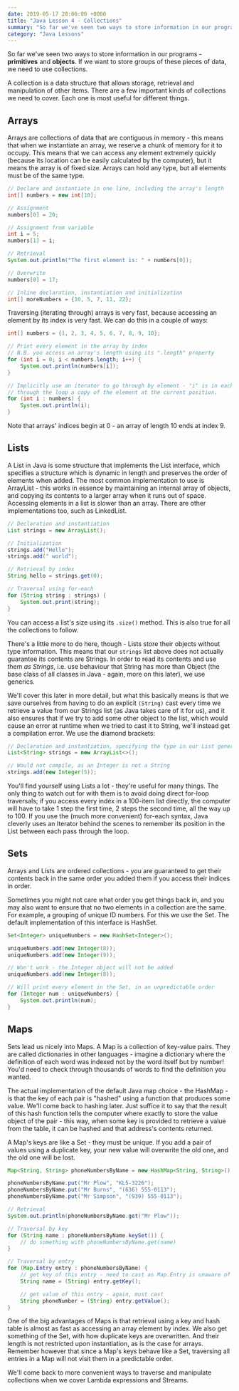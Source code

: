 ```yaml
---
date: 2019-05-17 20:00:00 +0000
title: "Java Lesson 4 - Collections"
summary: "So far we've seen two ways to store information in our programs - **primitives** and **objects**. If we want to store groups of these pieces of data, we need to use collections."
category: "Java Lessons"
---
```


So far we've seen two ways to store information in our programs - **primitives** and **objects**. If we want to store groups of these pieces of data, we need to use collections.

A collection is a data structure that allows storage, retrieval and manipulation of other items. There are a few important kinds of collections we need to cover. Each one is most useful for different things.

## Arrays

Arrays are collections of data that are contiguous in memory - this means that when we instantiate an array, we reserve a chunk of memory for it to occupy. This means that we can access any element extremely quickly (because its location can be easily calculated by the computer), but it means the array is of fixed size. Arrays can hold any type, but all elements must be of the same type.

```java
// Declare and instantiate in one line, including the array's length
int[] numbers = new int[10];

// Assignment
numbers[0] = 20;

// Assignment from variable
int i = 5;
numbers[1] = i;

// Retrieval
System.out.println("The first element is: " + numbers[0]);

// Overwrite
numbers[0] = 17;

// Inline declaration, instantiation and initialization
int[] moreNumbers = {10, 5, 7, 11, 22};
```

Traversing (iterating through) arrays is very fast, because accessing an element by its index is very fast. We can do this in a couple of ways:

```java
int[] numbers = {1, 2, 3, 4, 5, 6, 7, 8, 9, 10};

// Print every element in the array by index
// N.B. you access an array's length using its ".length" property
for (int i = 0; i < numbers.length; i++) {
    System.out.println(numbers[i]);
}

// Implicitly use an iterator to go through by element - "i" is in each pass
// through the loop a copy of the element at the current position.
for (int i : numbers) {
    System.out.println(i);
}
```

Note that arrays' indices begin at 0 - an array of length 10 ends at index 9.

## Lists

A List in Java is some structure that implements the List interface, which specifies a structure which is dynamic in length and preserves the order of elements when added. The most common implementation to use is ArrayList - this works in essence by maintaining an internal array of objects, and copying its contents to a larger array when it runs out of space. Accessing elements in a list is slower than an array. There are other implementations too, such as LinkedList.

```java
// Declaration and instantiation
List strings = new ArrayList();

// Initialization
strings.add("Hello");
strings.add(" world");

// Retrieval by index
String hello = strings.get(0);

// Traversal using for-each
for (String string : strings) {
    System.out.print(string);
}
```

You can access a list's size using its `.size()` method. This is also true for all the collections to follow.

There's a little more to do here, though - Lists store their objects without type information. This means that our `strings` list above does not actually guarantee its contents are Strings. In order to read its contents and use them _as Strings_, i.e. use behaviour that String has more than Object (the base class of all classes in Java - again, more on this later), we use generics.

We'll cover this later in more detail, but what this basically means is that we save ourselves from having to do an explicit `(String)` cast every time we retrieve a value from our Strings list (as Java takes care of it for us), and it also ensures that if we try to add some other object to the list, which would cause an error at runtime when we tried to cast it to String, we'll instead get a compilation error. We use the diamond brackets:

```java
// Declaration and instantiation, specifying the type in our List generic
List<String> strings = new ArrayList<>();

// Would not compile, as an Integer is not a String
strings.add(new Integer(5));
```

You'll find yourself using Lists a lot - they're useful for many things. The only thing to watch out for with them is to avoid doing direct for-loop traversals; if you access every index in a 100-item list directly, the computer will have to take 1 step the first time, 2 steps the second time, all the way up to 100. If you use the (much more convenient) for-each syntax, Java cleverly uses an Iterator behind the scenes to remember its position in the List between each pass through the loop.

## Sets

Arrays and Lists are ordered collections - you are guaranteed to get their contents back in the same order you added them if you access their indices in order.

Sometimes you might not care what order you get things back in, and you may also want to ensure that no two elements in a collection are the same. For example, a grouping of unique ID numbers. For this we use the Set. The default implementation of this interface is HashSet.

```java
Set<Integer> uniqueNumbers = new HashSet<Integer>();

uniqueNumbers.add(new Integer(8));
uniqueNumbers.add(new Integer(9));

// Won't work - the Integer object will not be added
uniqueNumbers.add(new Integer(8));

// Will print every element in the Set, in an unpredictable order
for (Integer num : uniqueNumbers) {
    System.out.println(num);
}
```

## Maps

Sets lead us nicely into Maps. A Map is a collection of key-value pairs. They are called dictionaries in other languages - imagine a dictionary where the definition of each word was indexed not by the word itself but by number! You'd need to check through thousands of words to find the definition you wanted.

The actual implementation of the default Java map choice - the HashMap - is that the key of each pair is "hashed" using a function that produces some value. We'll come back to hashing later. Just suffice it to say that the result of this hash function tells the computer where exactly to store the value object of the pair - this way, when some key is provided to retrieve a value from the table, it can be hashed and that address's contents returned.

A Map's keys are like a Set - they must be unique. If you add a pair of values using a duplicate key, your new value will overwrite the old one, and the old one will be lost.

```java
Map<String, String> phoneNumbersByName = new HashMap<String, String>();

phoneNumbersByName.put("Mr Plow", "KL5-3226");
phoneNumbersByName.put("Mr Burns", "(636) 555-0113");
phoneNumbersByName.put("Mr Simpson", "(939) 555-0113");

// Retrieval
System.out.println(phoneNumbersByName.get("Mr Plow"));

// Traversal by key
for (String name : phoneNumbersByName.keySet()) {
    // do something with phoneNumbersByName.get(name)
}

// Traversal by entry
for (Map.Entry entry : phoneNumbersByName) {
    // get key of this entry - need to cast as Map.Entry is unaware of the types
    String name = (String) entry.getKey();

    // get value of this entry - again, must cast
    String phoneNumber = (String) entry.getValue();
}
```

One of the big advantages of Maps is that retrieval using a key and hash table is almost as fast as accessing an array element by index. We also get something of the Set, with how duplicate keys are overwritten. And their length is not restricted upon instantiation, as is the case for arrays. Remember however that since a Map's keys behave like a Set, traversing all entries in a Map will not visit them in a predictable order.

We'll come back to more convenient ways to traverse and manipulate collections when we cover Lambda expressions and Streams.
